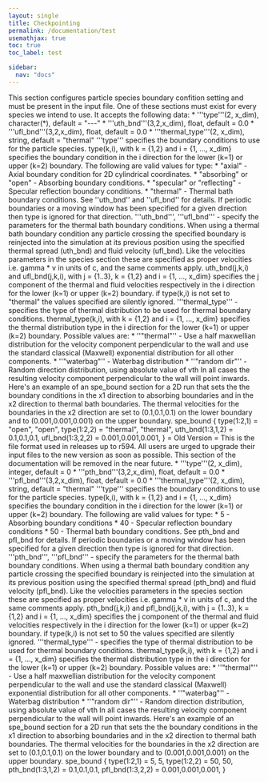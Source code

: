 ```yaml
---
layout: single
title: Checkpointing
permalink: /documentation/test
usemathjax: true
toc: true
toc_label: test

sidebar:
  nav: "docs"
---
```



This section configures particle species boundary confition setting and must be present in the input file. 
One of these sections must exist for every species we intend to use. It accepts the following data: * 
'''type'''(2, x_dim), character(*), default = "---" * 
'''uth_bnd'''(3,2,x_dim), float, default = 0.0 * 
'''ufl_bnd'''(3,2,x_dim), float, default = 0.0 * 
'''thermal_type'''(2, x_dim), string, default = "thermal" '''type''' specifies the boundary conditions to use for the particle species. type(k,i), with k = {1,2} and i = {1, ..., x_dim} specifies the boundary condition in the i direction for the lower (k=1) or upper (k=2) boundary. The following are valid values for type: * "axial" - Axial boundary condition for 2D cylindrical coordinates. * "absorbing" or "open" - Absorbing boundary conditions. * "specular" or "reflecting" - Specular reflection boundary conditions. * "thermal" - Thermal bath boundary conditions. See ''uth_bnd'' and ''ufl_bnd'' for details. If periodic boundaries or a moving window has been specified for a given direction then type is ignored for that direction. '''uth_bnd''', '''ufl_bnd''' - specify the parameters for the thermal bath boundary conditions. When using a thermal bath boundary condition any particle crossing the specified boundary is reinjected into the simulation at its previous position using the specified thermal spread (uth_bnd) and fluid velocity (ufl_bnd). Like the velocities parameters in the species section these are specified as proper velocities i.e. gamma * v in units of c, and the same comments apply. uth_bnd(j,k,i) and ufl_bnd(j,k,i), with j = {1..3}, k = {1,2} and i = {1, ..., x_dim} specifies the j component of the thermal and fluid velocities respectively in the i direction for the lower (k=1) or upper (k=2) boundary. if type(k,i) is not set to "thermal" the values specified are silently ignored. '''thermal_type''' - specifies the type of thermal distribution to be used for thermal boundary conditions. thermal_type(k,i), with k = {1,2} and i = {1, ..., x_dim} specifies the thermal distribution type in the i direction for the lower (k=1) or upper (k=2) boundary. Possible values are: * ''"thermal"'' - Use a half maxwellian distribution for the velocity component perpendicular to the wall and use the standard classical (Maxwell) exponential distribution for all other components. * ''"waterbag"'' - Waterbag distribution * ''"random dir"'' - Random direction distribution, using absolute value of vth In all cases the resulting velocity component perpendicular to the wall will point inwards. Here's an example of an spe_bound section for a 2D run that sets the the boundary conditions in the x1 direction to absorbing boundaries and in the x2 direction to thermal bath boundaries. The thermal velocities for the boundaries in the x2 direction are set to (0.1,0.1,0.1) on the lower boundary and to (0.001,0.001,0.001) on the upper boundary. spe_bound { type(1:2,1) = "open", "open", type(1:2,2) = "thermal", "thermal", uth_bnd(1:3,1,2) = 0.1,0.1,0.1, ufl_bnd(1:3,2,2) = 0.001,0.001,0.001, } = Old Version = This is the file format used in releases up to r594\. All users are urged to upgrade their input files to the new version as soon as possible. This section of the documentation will be removed in the near future. * '''type'''(2, x_dim), integer, default = 0 * '''pth_bnd'''(3,2,x_dim), float, default = 0.0 * '''pfl_bnd'''(3,2,x_dim), float, default = 0.0 * '''thermal_type'''(2, x_dim), string, default = "thermal" '''type''' specifies the boundary conditions to use for the particle species. type(k,i), with k = {1,2} and i = {1, ..., x_dim} specifies the boundary condition in the i direction for the lower (k=1) or upper (k=2) boundary. The following are valid values for type: * 5 - Absorbing boundary conditions * 40 - Specular reflection boundary conditions * 50 - Thermal bath boundary conditions. See pth_bnd and pfl_bnd for details. If periodic boundaries or a moving window has been specified for a given direction then type is ignored for that direction. '''pth_bnd''', '''pfl_bnd''' - specify the parameters for the thermal bath boundary conditions. When using a thermal bath boundary condition any particle crossing the specified boundary is reinjected into the simulation at its previous position using the specified thermal spread (pth_bnd) and fluid velocity (pfl_bnd). Like the velocities parameters in the species section these are specified as proper velocities i.e. gamma * v in units of c, and the same comments apply. pth_bnd(j,k,i) and pfl_bnd(j,k,i), with j = {1..3}, k = {1,2} and i = {1, ..., x_dim} specifies the j component of the thermal and fluid velocities respectively in the i direction for the lower (k=1) or upper (k=2) boundary. if type(k,i) is not set to 50 the values specified are silently ignored. '''thermal_type''' - specifies the type of thermal distribution to be used for thermal boundary conditions. thermal_type(k,i), with k = {1,2} and i = {1, ..., x_dim} specifies the thermal distribution type in the i direction for the lower (k=1) or upper (k=2) boundary. Possible values are: * ''"thermal"'' - Use a half maxwellian distribution for the velocity component perpendicular to the wall and use the standard classical (Maxwell) exponential distribution for all other components. * ''"waterbag"'' - Waterbag distribution * ''"random dir"'' - Random direction distribution, using absolute value of vth In all cases the resulting velocity component perpendicular to the wall will point inwards. Here's an example of an spe_bound section for a 2D run that sets the the boundary conditions in the x1 direction to absorbing boundaries and in the x2 direction to thermal bath boundaries. The thermal velocities for the boundaries in the x2 direction are set to (0.1,0.1,0.1) on the lower boundary and to (0.001,0.001,0.001) on the upper boundary. spe_bound { type(1:2,1) = 5, 5, type(1:2,2) = 50, 50, pth_bnd(1:3,1,2) = 0.1,0.1,0.1, pfl_bnd(1:3,2,2) = 0.001,0.001,0.001, }
